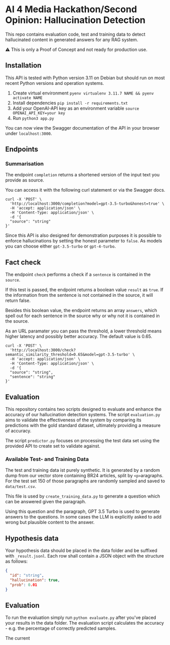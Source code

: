 # AI 4 Media Hackathon/Second Opinion: Hallucination Detection

This repo contains evaluation code, test and training data to detect hallucinated content in generated answers for any 
RAG system.

:warning: This is only a Proof of Concept and not ready for production use.

## Installation

This API is tested with Python version 3.11 on Debian but should run on most recent Python versions and operation systems.

1. Create virtual environment `pyenv virtualenv 3.11.7 NAME && pyenv activate NAME`
2. Install dependencies `pip install -r requirements.txt`
3. Add your OpenAI-API key as an environment variable `source OPENAI_API_KEY=your key`
4. Run `python3 app.py`

You can now view the Swagger documentation of the API in your browser under `localhost:3000`.

## Endpoints

### Summarisation
The endpoint `completion` returns a shortened version of the input text you provide as source.

You can access it with the following curl statement or via the Swagger docs.

```shell
curl -X 'POST' \
  'http://localhost:3000/completion?model=gpt-3.5-turbo&honest=true' \
  -H 'accept: application/json' \
  -H 'Content-Type: application/json' \
  -d '{
  "source": "string"
}'
```

Since this API is also designed for demonstration purposes it is possible to enforce hallucinations by setting the 
honest parameter to `false`. As models you can choose either `gpt-3.5-turbo` or `gpt-4-turbo`. 


## Fact check

The endpoint `check` performs a check if a `sentence` is contained in the `source`. 

If this test is passed, the endpoint returns a boolean value `result` as `true`. If the information from the sentence is
not contained in the source, it will return false.

Besides this boolean value, the endpoint returns an array `answers`, which spell out for each sentence in the source
why or why not it is contained in the source.

As an URL paramater you can pass the threshold, a lower threshold means higher latency and possibly better accuracy. 
The default value is 0.65.

```shell
curl -X 'POST' \
  'http://localhost:3000/check?semantic_similarity_threshold=0.65&model=gpt-3.5-turbo' \
  -H 'accept: application/json' \
  -H 'Content-Type: application/json' \
  -d '{
  "source": "string",
  "sentence": "string"
}'
```

## Evaluation
This repository contains two scripts designed to evaluate and enhance the accuracy of our hallucination detection systems. 
The script `evaluation.py` aims to validate the effectiveness of the system by comparing its predictions with the
gold standard dataset, ultimately providing a measure of accuracy.

The script `predictor.py` focuses on processing the test data set using the provided API to create set to validate against. 

### Available Test- and Training Data

The test and training data ist purely synthetic. It is generated by a random dump from our vector store containing 
BR24 articles, split by `<p>`aragraphs. For the test set 150 of those paragraphs are randomly sampled and saved to
`data/test.csv`. 

This file is used by `create_training_data.py` to generate a question which can be answered given the paragraph.

Using this question and the paragraph, GPT 3.5 Turbo is used to generate answers to the questions. In some cases
the LLM is explicitly asked to add wrong but plausible content to the answer.

## Hypothesis data

Your hypothesis data should be placed in the data folder and be suffixed with `_result.jsonl`. Each row shall contain a 
JSON object with the structure as follows:

```json
{
  "id": "string",
  "hallucination": true,
  "prob": 0.01
}
```

## Evaluation
To run the evaluation simply run `python evaluate.py` after you've placed your results in the data folder.
The evaluation script calculates the accuracy - e.g. the percentage of correctly predicted samples.

The current 